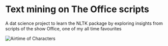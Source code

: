 # Text mining on The Office scripts
A dat science project to learn the NLTK package by exploring insights from scripts of the show Office, one of my all time favourites

![Airtime of Characters](TVshow_Office_NLTK/airtime.png)
